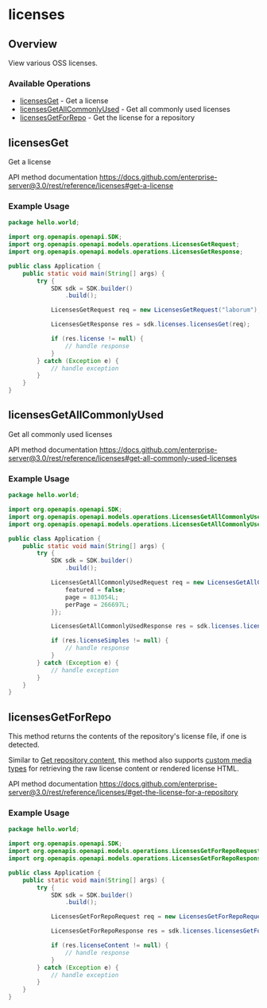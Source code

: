 # licenses

## Overview

View various OSS licenses.

### Available Operations

* [licensesGet](#licensesget) - Get a license
* [licensesGetAllCommonlyUsed](#licensesgetallcommonlyused) - Get all commonly used licenses
* [licensesGetForRepo](#licensesgetforrepo) - Get the license for a repository

## licensesGet

Get a license

API method documentation
<https://docs.github.com/enterprise-server@3.0/rest/reference/licenses#get-a-license>

### Example Usage

```java
package hello.world;

import org.openapis.openapi.SDK;
import org.openapis.openapi.models.operations.LicensesGetRequest;
import org.openapis.openapi.models.operations.LicensesGetResponse;

public class Application {
    public static void main(String[] args) {
        try {
            SDK sdk = SDK.builder()
                .build();

            LicensesGetRequest req = new LicensesGetRequest("laborum");            

            LicensesGetResponse res = sdk.licenses.licensesGet(req);

            if (res.license != null) {
                // handle response
            }
        } catch (Exception e) {
            // handle exception
        }
    }
}
```

## licensesGetAllCommonlyUsed

Get all commonly used licenses

API method documentation
<https://docs.github.com/enterprise-server@3.0/rest/reference/licenses#get-all-commonly-used-licenses>

### Example Usage

```java
package hello.world;

import org.openapis.openapi.SDK;
import org.openapis.openapi.models.operations.LicensesGetAllCommonlyUsedRequest;
import org.openapis.openapi.models.operations.LicensesGetAllCommonlyUsedResponse;

public class Application {
    public static void main(String[] args) {
        try {
            SDK sdk = SDK.builder()
                .build();

            LicensesGetAllCommonlyUsedRequest req = new LicensesGetAllCommonlyUsedRequest() {{
                featured = false;
                page = 813054L;
                perPage = 266697L;
            }};            

            LicensesGetAllCommonlyUsedResponse res = sdk.licenses.licensesGetAllCommonlyUsed(req);

            if (res.licenseSimples != null) {
                // handle response
            }
        } catch (Exception e) {
            // handle exception
        }
    }
}
```

## licensesGetForRepo

This method returns the contents of the repository's license file, if one is detected.

Similar to [Get repository content](https://docs.github.com/enterprise-server@3.0/rest/reference/repos#get-repository-content), this method also supports [custom media types](https://docs.github.com/enterprise-server@3.0/rest/overview/media-types) for retrieving the raw license content or rendered license HTML.

API method documentation
<https://docs.github.com/enterprise-server@3.0/rest/reference/licenses/#get-the-license-for-a-repository>

### Example Usage

```java
package hello.world;

import org.openapis.openapi.SDK;
import org.openapis.openapi.models.operations.LicensesGetForRepoRequest;
import org.openapis.openapi.models.operations.LicensesGetForRepoResponse;

public class Application {
    public static void main(String[] args) {
        try {
            SDK sdk = SDK.builder()
                .build();

            LicensesGetForRepoRequest req = new LicensesGetForRepoRequest("voluptatibus", "molestias");            

            LicensesGetForRepoResponse res = sdk.licenses.licensesGetForRepo(req);

            if (res.licenseContent != null) {
                // handle response
            }
        } catch (Exception e) {
            // handle exception
        }
    }
}
```
